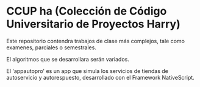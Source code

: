 ﻿# CCUP ha (Colección de Código Universitario de Proyectos Harry)

Este repositorio contendra trabajos de clase más complejos, tale como examenes, parciales o semestrales.

El algoritmos que se desarrollara serán variados.

El 'appautopro' es un app que simula los servicios de tiendas de autoservicio y autorespuesto, desarrollado con el Framework NativeScript.